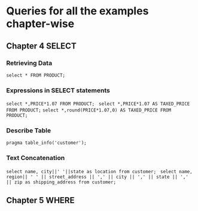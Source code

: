 # Queries for all the examples chapter-wise

## Chapter 4 **SELECT**

### Retrieving Data
`select * FROM PRODUCT;`

### Expressions in SELECT statements
`select *,PRICE*1.07 FROM PRODUCT; `
`select *,PRICE*1.07 AS TAXED_PRICE FROM PRODUCT;`
`select *,round(PRICE*1.07,0) AS TAXED_PRICE FROM PRODUCT;`

### Describe Table
`pragma table_info('customer');`

### Text Concatenation
`select name, city||' '||state as location from customer; `
`select name, region|| ' ' || street_address || ',' || city || ',' || state || ',' || zip as shipping_address from customer;`

## Chapter 5 **WHERE**
